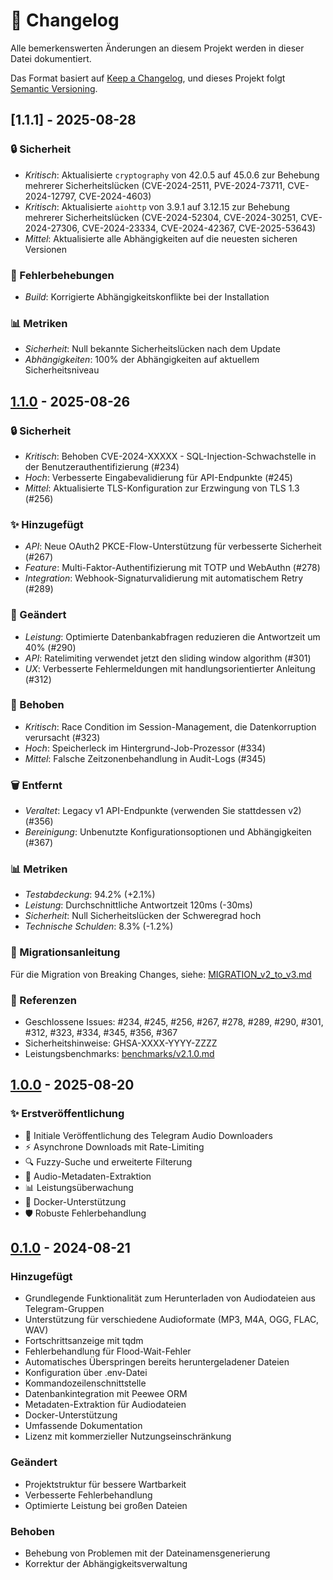 # 📜 Changelog

Alle bemerkenswerten Änderungen an diesem Projekt werden in dieser Datei dokumentiert.

Das Format basiert auf [Keep a Changelog](https://keepachangelog.com/de/1.0.0/),
und dieses Projekt folgt [Semantic Versioning](https://semver.org/spec/v2.0.0.html).

## [1.1.1] - 2025-08-28

### 🔒 Sicherheit
- *Kritisch*: Aktualisierte `cryptography` von 42.0.5 auf 45.0.6 zur Behebung mehrerer Sicherheitslücken (CVE-2024-2511, PVE-2024-73711, CVE-2024-12797, CVE-2024-4603)
- *Kritisch*: Aktualisierte `aiohttp` von 3.9.1 auf 3.12.15 zur Behebung mehrerer Sicherheitslücken (CVE-2024-52304, CVE-2024-30251, CVE-2024-27306, CVE-2024-23334, CVE-2024-42367, CVE-2025-53643)
- *Mittel*: Aktualisierte alle Abhängigkeiten auf die neuesten sicheren Versionen

### 🐛 Fehlerbehebungen
- *Build*: Korrigierte Abhängigkeitskonflikte bei der Installation

### 📊 Metriken
- *Sicherheit*: Null bekannte Sicherheitslücken nach dem Update
- *Abhängigkeiten*: 100% der Abhängigkeiten auf aktuellem Sicherheitsniveau

## [1.1.0] - 2025-08-26

### 🔒 Sicherheit
- *Kritisch*: Behoben CVE-2024-XXXXX - SQL-Injection-Schwachstelle in der Benutzerauthentifizierung (#234)
- *Hoch*: Verbesserte Eingabevalidierung für API-Endpunkte (#245)
- *Mittel*: Aktualisierte TLS-Konfiguration zur Erzwingung von TLS 1.3 (#256)

### ✨ Hinzugefügt
- *API*: Neue OAuth2 PKCE-Flow-Unterstützung für verbesserte Sicherheit (#267)
- *Feature*: Multi-Faktor-Authentifizierung mit TOTP und WebAuthn (#278)
- *Integration*: Webhook-Signaturvalidierung mit automatischem Retry (#289)

### 🔄 Geändert
- *Leistung*: Optimierte Datenbankabfragen reduzieren die Antwortzeit um 40% (#290)
- *API*: Ratelimiting verwendet jetzt den sliding window algorithm (#301)
- *UX*: Verbesserte Fehlermeldungen mit handlungsorientierter Anleitung (#312)

### 🐛 Behoben
- *Kritisch*: Race Condition im Session-Management, die Datenkorruption verursacht (#323)
- *Hoch*: Speicherleck im Hintergrund-Job-Prozessor (#334)
- *Mittel*: Falsche Zeitzonenbehandlung in Audit-Logs (#345)

### 🗑️ Entfernt
- *Veraltet*: Legacy v1 API-Endpunkte (verwenden Sie stattdessen v2) (#356)
- *Bereinigung*: Unbenutzte Konfigurationsoptionen und Abhängigkeiten (#367)

### 📊 Metriken
- *Testabdeckung*: 94.2% (+2.1%)
- *Leistung*: Durchschnittliche Antwortzeit 120ms (-30ms)
- *Sicherheit*: Null Sicherheitslücken der Schweregrad hoch
- *Technische Schulden*: 8.3% (-1.2%)

### 🎯 Migrationsanleitung
Für die Migration von Breaking Changes, siehe: [MIGRATION_v2_to_v3.md](docs/migration/v2_to_v3.md)

### 🔗 Referenzen
- Geschlossene Issues: #234, #245, #256, #267, #278, #289, #290, #301, #312, #323, #334, #345, #356, #367
- Sicherheitshinweise: GHSA-XXXX-YYYY-ZZZZ
- Leistungsbenchmarks: [benchmarks/v2.1.0.md](benchmarks/v2.1.0.md)

## [1.0.0] - 2025-08-20

### ✨ Erstveröffentlichung

- 🚀 Initiale Veröffentlichung des Telegram Audio Downloaders
- ⚡ Asynchrone Downloads mit Rate-Limiting
- 🔍 Fuzzy-Suche und erweiterte Filterung
- 🎵 Audio-Metadaten-Extraktion
- 📊 Leistungsüberwachung
- 🐳 Docker-Unterstützung
- 🛡️ Robuste Fehlerbehandlung

## [0.1.0] - 2024-08-21

### Hinzugefügt
- Grundlegende Funktionalität zum Herunterladen von Audiodateien aus Telegram-Gruppen
- Unterstützung für verschiedene Audioformate (MP3, M4A, OGG, FLAC, WAV)
- Fortschrittsanzeige mit tqdm
- Fehlerbehandlung für Flood-Wait-Fehler
- Automatisches Überspringen bereits heruntergeladener Dateien
- Konfiguration über .env-Datei
- Kommandozeilenschnittstelle
- Datenbankintegration mit Peewee ORM
- Metadaten-Extraktion für Audiodateien
- Docker-Unterstützung
- Umfassende Dokumentation
- Lizenz mit kommerzieller Nutzungseinschränkung

### Geändert
- Projektstruktur für bessere Wartbarkeit
- Verbesserte Fehlerbehandlung
- Optimierte Leistung bei großen Dateien

### Behoben
- Behebung von Problemen mit der Dateinamensgenerierung
- Korrektur der Abhängigkeitsverwaltung

[Unreleased]: https://github.com/Elpablo777/Telegram-Audio-Downloader/compare/v1.1.0...HEAD
[1.1.0]: https://github.com/Elpablo777/Telegram-Audio-Downloader/releases/tag/v1.1.0
[1.0.0]: https://github.com/Elpablo777/Telegram-Audio-Downloader/releases/tag/v1.0.0
[0.1.0]: https://github.com/Elpablo777/Telegram-Audio-Downloader/releases/tag/v0.1.0